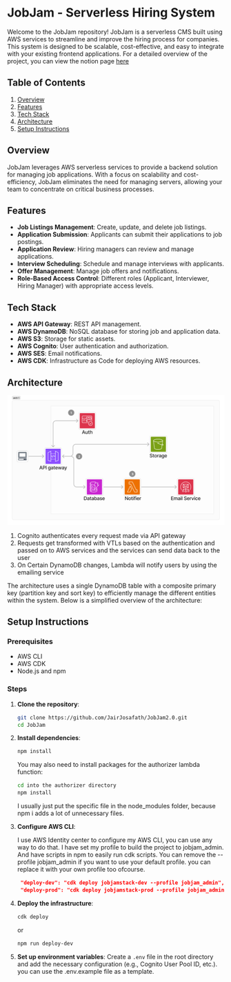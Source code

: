 # JobJam - Serverless Hiring System

Welcome to the JobJam repository! JobJam is a serverless CMS built using AWS
services to streamline and improve the hiring process for companies. This system
is designed to be scalable, cost-effective, and easy to integrate with your
existing frontend applications. For a detailed overview of the project, you can
view the notion page
[here](https://neighborly-airport-3a6.notion.site/Serverless-CMS-JamJob-v2-e6b87b25c4d84af8bd60b41e642be629?pvs=4)

## Table of Contents

1. [Overview](#overview)
2. [Features](#features)
3. [Tech Stack](#tech-stack)
4. [Architecture](#architecture)
5. [Setup Instructions](#setup-instructions)

## Overview

JobJam leverages AWS serverless services to provide a backend solution for
managing job applications. With a focus on scalability and cost-efficiency,
JobJam eliminates the need for managing servers, allowing your team to
concentrate on critical business processes.

## Features

- **Job Listings Management**: Create, update, and delete job listings.
- **Application Submission**: Applicants can submit their applications to job
  postings.
- **Application Review**: Hiring managers can review and manage applications.
- **Interview Scheduling**: Schedule and manage interviews with applicants.
- **Offer Management**: Manage job offers and notifications.
- **Role-Based Access Control**: Different roles (Applicant, Interviewer, Hiring
  Manager) with appropriate access levels.

## Tech Stack

- **AWS API Gateway**: REST API management.
- **AWS DynamoDB**: NoSQL database for storing job and application data.
- **AWS S3**: Storage for static assets.
- **AWS Cognito**: User authentication and authorization.
- **AWS SES**: Email notifications.
- **AWS CDK**: Infrastructure as Code for deploying AWS resources.

## Architecture

<!-- image -->

![Architecture Diagram](img/Untitled.png)

<!-- explanation -->

1. Cognito authenticates every request made via API gateway
2. Requests get transformed with VTLs based on the authentication and passed on
   to AWS services and the services can send data back to the user
3. On Certain DynamoDB changes, Lambda will notify users by using the emailing
   service

The architecture uses a single DynamoDB table with a composite primary key
(partition key and sort key) to efficiently manage the different entities within
the system. Below is a simplified overview of the architecture:

## Setup Instructions

### Prerequisites

- AWS CLI
- AWS CDK
- Node.js and npm

### Steps

1. **Clone the repository**:

   ```bash
   git clone https://github.com/JairJosafath/JobJam2.0.git
   cd JobJam
   ```

2. **Install dependencies**:

   ```bash
   npm install
   ```

   You may also need to install packages for the authorizer lambda function:

   ```bash
   cd into the authorizer directory
   npm install
   ```

   I usually just put the specific file in the node_modules folder, because npm
   i adds a lot of unnecessary files.

3. **Configure AWS CLI**:

   I use AWS Identity center to configure my AWS CLI, you can use any way to do
   that. I have set my profile to build the project to jobjam_admin. And have
   scripts in npm to easily run cdk scripts. You can remove the --profile
   jobjam_admin if you want to use your default profile. you can replace it with
   your own profile too ofcourse.

   ```json
    "deploy-dev": "cdk deploy jobjamstack-dev --profile jobjam_admin",
    "deploy-prod": "cdk deploy jobjamstack-prod --profile jobjam_admin",

   ```

4. **Deploy the infrastructure**:

   ```bash
   cdk deploy
   ```

   or

   ```bash
   npm run deploy-dev
   ```

5. **Set up environment variables**: Create a `.env` file in the root directory
   and add the necessary configuration (e.g., Cognito User Pool ID, etc.). you
   can use the .env.example file as a template.

